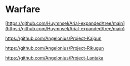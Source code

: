 # Warfare

[https://github.com/Huymnsel/Arial-expanded/tree/main](https://github.com/Huymnsel/Arial-expanded/tree/main)

https://github.com/Angelonius/Project-Kaigun

https://github.com/Angelonius/Project-Rikugun

https://github.com/Angelonius/Project-Lantaka
